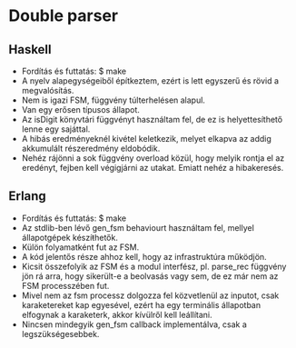 Double parser
=============

Haskell
-------
* Fordítás és futtatás:
    $ make
* A nyelv alapegységeiből építkeztem, ezért is lett egyszerű és rövid a megvalósítás.
* Nem is igazi FSM, függvény túlterhelésen alapul.
* Van egy erősen típusos állapot.
* Az isDigit könyvtári függvényt használtam fel, de ez is helyettesíthető lenne egy sajáttal.
* A hibás eredményeknél kivétel keletkezik, melyet elkapva az addig akkumulált részeredmény eldobódik.
* Nehéz rájönni a sok függvény overload közül, hogy melyik rontja el az eredényt, fejben kell végigjárni az utakat. Emiatt nehéz a hibakeresés.

Erlang
------
* Fordítás és futtatás:
    $ make
* Az stdlib-ben lévő gen_fsm behaviourt használtam fel, mellyel állapotgépek készíŧhetők.
* Külön folyamatként fut az FSM.
* A kód jelentős része ahhoz kell, hogy az infrastruktúra működjön.
* Kicsit összefolyik az FSM és a modul interfész, pl. parse_rec függvény jön rá arra, hogy sikerült-e a beolvasás vagy sem, de ez már nem az FSM processzében fut.
* Mivel nem az fsm processz dolgozza fel közvetlenül az inputot, csak karaketereket kap egyesével, ezért ha egy terminális állapotban elfogynak a karaketerk, akkor kívülről kell leállítani.
* Nincsen mindegyik gen_fsm callback implementálva, csak a legszükségesebbek.
